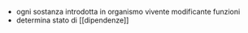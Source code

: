 - ogni sostanza introdotta in organismo vivente modificante funzioni
- determina stato di [[dipendenze]]